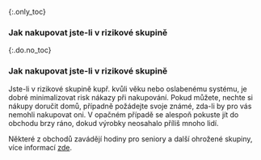 {:.only_toc}
### Jak nakupovat jste-li v rizikové skupině

{:.do.no_toc}
### Jak nakupovat jste-li v rizikové skupině

Jste-li v rizikové skupině kupř. kvůli věku nebo oslabenému systému, je dobré minimalizovat risk nákazy při nakupování. Pokud můžete, nechte si nákupy doručit domů, případně požádejte svoje známé, zda-li by pro vás nemohli nakupovat oni. V opačném případě se alespoň pokuste jít do obchodu brzy ráno, dokud výrobky neosahalo příliš mnoho lidí. 

Některé z obchodů zavádějí hodiny pro seniory a další ohrožené skupiny, více informací [zde](https://twitter.com/mcuban/status/1239244137834127362).
